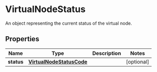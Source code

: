 

# VirtualNodeStatus

An object representing the current status of the virtual node.

## Properties

| Name | Type | Description | Notes |
|------------ | ------------- | ------------- | -------------|
|**status** | [**VirtualNodeStatusCode**](VirtualNodeStatusCode.md) |  |  [optional] |



